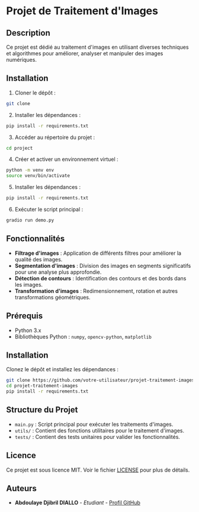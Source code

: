 # Projet de Traitement d'Images

## Description
Ce projet est dédié au traitement d'images en utilisant diverses techniques et algorithmes pour améliorer, analyser et manipuler des images numériques.

## Installation
1. Cloner le dépôt :
```bash
git clone
```
2. Installer les dépendances :
```bash
pip install -r requirements.txt
```
3. Accéder au répertoire du projet :
```bash
cd project
```
4. Créer et activer un environnement virtuel :
```bash
python -m venv env
source venv/bin/activate
```
5. Installer les dépendances :
```bash
pip install -r requirements.txt
```
6. Exécuter le script principal :
```bash
gradio run demo.py
```

## Fonctionnalités
- **Filtrage d'images** : Application de différents filtres pour améliorer la qualité des images.
- **Segmentation d'images** : Division des images en segments significatifs pour une analyse plus approfondie.
- **Détection de contours** : Identification des contours et des bords dans les images.
- **Transformation d'images** : Redimensionnement, rotation et autres transformations géométriques.

## Prérequis
- Python 3.x
- Bibliothèques Python : `numpy`, `opencv-python`, `matplotlib`

## Installation
Clonez le dépôt et installez les dépendances :
```bash
git clone https://github.com/votre-utilisateur/projet-traitement-images.git
cd projet-traitement-images
pip install -r requirements.txt
```

## Structure du Projet
- `main.py` : Script principal pour exécuter les traitements d'images.
- `utils/` : Contient des fonctions utilitaires pour le traitement d'images.
- `tests/` : Contient des tests unitaires pour valider les fonctionnalités.

## Licence
Ce projet est sous licence MIT. Voir le fichier [LICENSE](LICENSE) pour plus de détails.

## Auteurs
- **Abdoulaye Djibril DIALLO** - *Etudiant* - [Profil GitHub](https://github.com/votre-utilisateur)
